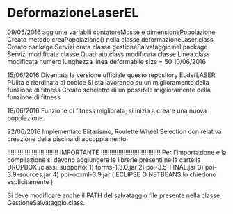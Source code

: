 # DeformazioneLaserEL
09/06/2016
aggiunte variabili contatoreMosse e dimensionePopolazione
Creato metodo creaPopolazione() nella classe deformazioneLaser.class
Creato package Servizi
crata classe gestioneSalvataggio nel package Servizi
modificata classe Quadrato.class
modificata classe Linea.class
modificata numero lunghezza linea deformabile size = 50 
10/06/2016

15/06/2016
Diventata la versione ufficiale questo repository ELdefLASER
PUlita e riordinata al codice
Si sta lavorando su un miglioramento della funzione di fitness
Creato scheletro di un possibile miglioramente della funzione di fitness

18/06/2016
Funzione di fitness migliorata, si inizia a creare una nuova popolazione

22/06/2016
Implementato Elitarismo,  Roulette Wheel Selection con relativa creazione della piscina di 
accoppiamento.


!!!!!!!!!!!!!!!!!!!!!!!!!!!!! IMPORTANTE !!!!!!!!!!!!!!!!!!!!!!!!!!!!!!!!!!
Per l'importazione e la compilazione si devono aggiungere le librerie presenti 
nella cartella DROPBOX /classi_supporto: 
    1) forms-1.3.0.jar
    2) poi-3.5-FINAL.jar
    3) poi-3.9-sources.jar
    4) poi-ooxml-3.9.jar
( ECLIPSE O NETBEANS lo chiedono esplicitamente ).

Si deve modificare anche il PATH del salvataggio file presente nella classe 
GestioneSalvataggio.class. 
      
